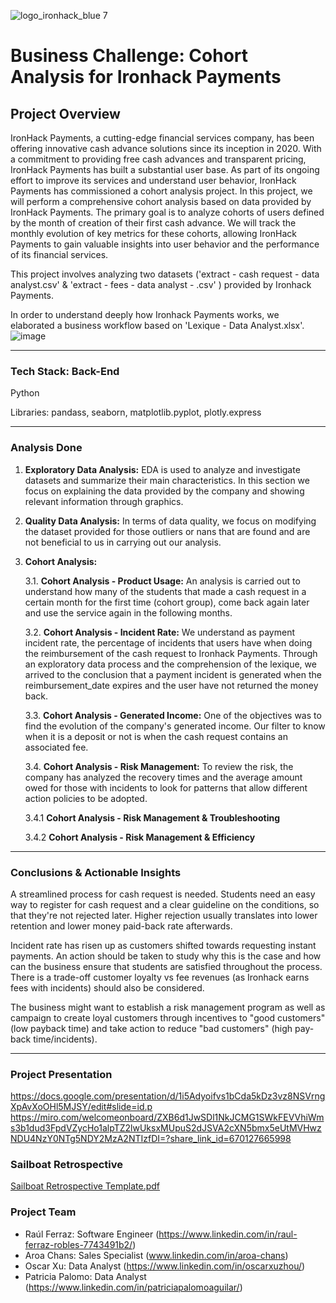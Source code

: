 ![logo_ironhack_blue 7](https://user-images.githubusercontent.com/23629340/40541063-a07a0a8a-601a-11e8-91b5-2f13e4e6b441.png)

# Business Challenge: Cohort Analysis for Ironhack Payments

## Project Overview

IronHack Payments, a cutting-edge financial services company, has been offering innovative cash advance solutions since its inception in 2020. With a commitment to providing free cash advances and transparent pricing, IronHack Payments has built a substantial user base. As part of its ongoing effort to improve its services and understand user behavior, IronHack Payments has commissioned a cohort analysis project.
In this project, we will perform a comprehensive cohort analysis based on data provided by IronHack Payments. The primary goal is to analyze cohorts of users defined by the month of creation of their first cash advance. We will track the monthly evolution of key metrics for these cohorts, allowing IronHack Payments to gain valuable insights into user behavior and the performance of its financial services.

This project involves analyzing two datasets ('extract - cash request - data analyst.csv' & 'extract - fees - data analyst - .csv' ) provided by Ironhack Payments.

In order to understand deeply how Ironhack Payments works, we elaborated a business workflow based on 'Lexique - Data Analyst.xlsx'.
![image](https://github.com/ppalomoag97/project-1-ironhack-payments-es/assets/165824407/9e58542a-c74d-477b-85d0-87c267262dc2)

------

### Tech Stack: Back-End
Python

Libraries: pandass, seaborn,  matplotlib.pyplot, plotly.express

------

### Analysis Done

1. **Exploratory Data Analysis:** EDA is used to analyze and investigate datasets and summarize their main characteristics. In this section we focus on explaining the data provided by the company and showing relevant information through graphics. 
2. **Quality Data Analysis:** In terms of data quality, we focus on modifying the dataset provided for those outliers or nans that are found and are not beneficial to us in carrying out our analysis.
3. **Cohort Analysis:**
   
    3.1. **Cohort Analysis - Product Usage:** An analysis is carried out to understand how many of the students that made a cash request in a certain month for the first time (cohort group), come back again later and use the service again in the following months.
   
    3.2. **Cohort Analysis - Incident Rate:** We understand as payment incident rate, the percentage of incidents that users have when doing the reimbursement of the cash request to Ironhack Payments. Through an exploratory data process and the comprehension of the lexique, we arrived to the conclusion that a payment incident is generated when the reimbursement_date expires and the user have not returned the money back.
   
    3.3. **Cohort Analysis - Generated Income:** One of the objectives was to find the evolution of the company's generated income. Our filter to know when it is a deposit or not is when the cash request contains an associated fee.
   
    3.4. **Cohort Analysis - Risk Management:**  To review the risk, the company has analyzed the recovery times and the average amount owed for those with incidents to look for patterns that allow different action policies to be adopted.
     
      3.4.1 **Cohort Analysis - Risk Management & Troubleshooting**
       
      3.4.2 **Cohort Analysis - Risk Management & Efficiency**

------

### Conclusions & Actionable Insights

A streamlined process for cash request is needed. Students need an easy way to register for cash request and a clear guideline on the conditions, so that they're not rejected later. Higher rejection usually translates into lower retention and lower money paid-back rate afterwards.

Incident rate has risen up as customers shifted towards requesting instant payments. An action should be taken to study why this is the case and how can the business ensure that students are satisfied throughout the process. There is a trade-off customer loyalty vs fee revenues (as Ironhack earns fees with incidents) should also be considered.

The business might want to establish a risk management program as well as campaign to create loyal customers through incentives to "good customers" (low payback time) and take action to reduce "bad customers" (high pay-back time/incidents).

------

### Project Presentation
https://docs.google.com/presentation/d/1i5Adyoifvs1bCda5kDz3vz8NSVrngXpAvXoOHl5MJSY/edit#slide=id.p
https://miro.com/welcomeonboard/ZXB6d1JwSDl1NkJCMG1SWkFEVVhiWms3b1dud3FpdVZycHo1alpTZ2lwUksxMUpuS2dJSVA2cXN5bmx5eUtMVHwzNDU4NzY0NTg5NDY2MzA2NTIzfDI=?share_link_id=670127665998

### Sailboat Retrospective
[Sailboat Retrospective Template.pdf](https://github.com/ppalomoag97/project-1-ironhack-payments-es/files/15362591/Sailboat.Retrospective.Template.pdf)

### Project Team
  - Raúl Ferraz: Software Engineer (https://www.linkedin.com/in/raul-ferraz-robles-7743491b2/)
  - Aroa Chans: Sales Specialist (www.linkedin.com/in/aroa-chans)
  - Oscar Xu: Data Analyst (https://www.linkedin.com/in/oscarxuzhou/)
  - Patricia Palomo: Data Analyst (https://www.linkedin.com/in/patriciapalomoaguilar/)
    

